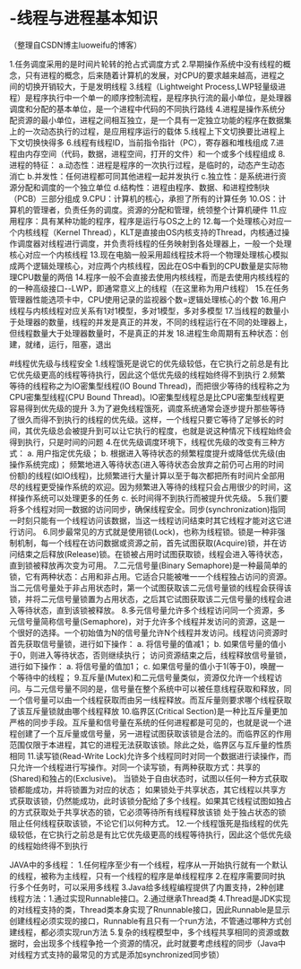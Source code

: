 # -线程与进程基本知识
（整理自CSDN博主luoweifu的博客）

1.任务调度采用的是时间片轮转的抢占式调度方式
2.早期操作系统中没有线程的概念，只有进程的概念，后来随着计算机的发展，对CPU的要求越来越高，进程之间的切换开销较大，于是发明线程
3.线程（Lightweight Process,LWP轻量级进程）是程序执行中一个单一的顺序控制流程，是程序执行流的最小单位，是处理器调度和分配的基本单位，是一个进程中代码的不同执行路线
4.进程是操作系统分配资源的最小单位，进程之间相互独立，是一个具有一定独立功能的程序在数据集上的一次动态执行的过程，是应用程序运行的载体
5.线程上下文切换要比进程上下文切换快得多
6.线程有线程ID，当前指令指针（PC），寄存器和堆栈组成
7.进程由内存空间（代码，数据，进程空间，打开的文件）和一个或多个线程组成
8.进程的特征：
a.动态性：进程是程序的一次执行过程，是临时的，动态产生动态消亡
b.并发性：任何进程都可同其他进程一起并发执行
c.独立性：是系统进行资源分配和调度的一个独立单位
d.结构性：进程由程序、数据、和进程控制块（PCB）三部分组成
9.CPU：计算机的核心，承担了所有的计算任务
10.OS：计算机的管理者，负责任务的调度。资源的分配和管理，统领整个计算机硬件
11.应用程序：具有某种功能的程序，程序是运行与OS之上的
12.每一个处理核心对应一个内核线程（Kernel Thread），KLT是直接由OS内核支持的Thread，内核通过操作调度器对线程进行调度，并负责将线程的任务映射到各处理器上，一般一个处理核心对应一个内核线程
13.现在电脑一般采用超线程技术将一个物理处理核心模拟成两个逻辑处理核心，对应两个内核线程，因此在OS中看到的CPU数量是实际物理CPU数量的两倍
14.程序一般不会直接去使用内核线程，而是去使用内核线程的的一种高级接口--LWP，即通常意义上的线程（在这里称为用户线程）
15.在任务管理器性能选项卡中，CPU使用记录的监视器个数=逻辑处理核心的个数
16.用户线程与内核线程对应关系有1对1模型，多对1模型，多对多模型
17.当线程的数量小于处理器的数量，线程的并发是真正的并发，不同的线程运行在不同的处理器上，但线程数量大于处理器数量时，不是真正的并发
18.进程生命周期有五种状态：创建，就绪，运行，阻塞，退出

#线程优先级与线程安全
1.线程饿死是说它的优先级较低，在它执行之前总是有比它优先级更高的线程等待执行，因此这个低优先级的线程始终得不到执行
2.频繁等待的线程称之为IO密集型线程(IO Bound Thread)，而把很少等待的线程称之为CPU密集型线程(CPU Bound Thread)。IO密集型线程总是比CPU密集型线程更容易得到优先级的提升
3.为了避免线程饿死，调度系统通常会逐步提升那些等待了很久而得不到执行的线程的优先级。这样，一个线程只要它等待了足够长的时间，其优先级总会被提升到可以让它执行的程度，也就是说这种情况下线程始终会得到执行，只是时间的问题
4.在优先级调度环境下，线程优先级的改变有三种方式： 
a. 用户指定优先级； 
b. 根据进入等待状态的频繁程度提升或降低优先级(由操作系统完成)； 频繁地进入等待状态(进入等待状态会放弃之前仍可占用的时间份额)的线程(如IO线程)，比频繁进行大量计算以至于每次都把所有时间片全部用尽的线程更受操作系统的欢迎。因为频繁进入等待的线程只会占用很少的时间，这样操作系统可以处理更多的任务
c. 长时间得不到执行而被提升优先级。
5.我们要将多个线程对同一数据的访问同步，确保线程安全。同步(synchronization)指同一时刻只能有一个线程访问该数据，当这一线程访问结束时其它线程才能对这它进行访问。
6.同步最常见的方式就是使用锁(Lock)，也称为线程锁。锁是一种非强制机制，每一个线程在访问数据或资源之前，首先试图获取(Acquire)锁，并在访问结束之后释放(Release)锁。在锁被占用时试图获取锁，线程会进入等待状态，直到锁被释放再次变为可用。
7.二元信号量(Binary Semaphore)是一种最简单的锁，它有两种状态：占用和非占用。它适合只能被唯一一个线程独占访问的资源。当二元信号量处于非占用状态时，第一个试图获取该二元信号量锁的线程会获得该锁，并将二元信号量锁置为占用状态，之后其它试图获取该二元信号量的线程会进入等待状态，直到该锁被释放。
8.多元信号量允许多个线程访问同一个资源，多元信号量简称信号量(Semaphore)，对于允许多个线程并发访问的资源，这是一个很好的选择。一个初始值为N的信号量允许N个线程并发访问。线程访问资源时首先获取信号量锁，进行如下操作： 
a. 将信号量的值减1； 
b. 如果信号量的值小于0，则进入等待状态，否则继续执行； 
访问资源结束之后，线程释放信号量锁，进行如下操作： 
a. 将信号量的值加1； 
c. 如果信号量的值小于1(等于0)，唤醒一个等待中的线程；
9.互斥量(Mutex)和二元信号量类似，资源仅允许一个线程访问。与二元信号量不同的是，信号量在整个系统中可以被任意线程获取和释放，同一个信号量可以由一个线程获取而由另一线程释放。而互斥量则要求哪个线程获取了该互斥量锁就由哪个线程释放
10.临界区(Critical Section)是一种比互斥量更加严格的同步手段。互斥量和信号量在系统的任何进程都是可见的，也就是说一个进程创建了一个互斥量或信号量，另一进程试图获取该锁是合法的。而临界区的作用范围仅限于本进程，其它的进程无法获取该锁。除此之处，临界区与互斥量的性质相同
11.读写锁(Read-Write Lock)允许多个线程同时对同一个数据进行读操作，而只允许一个线程进行写操作。对同一个读写锁，有两种获取方式：共享的(Shared)和独占的(Exclusive)。
当锁处于自由状态时，试图以任何一种方式获取锁都能成功，并将锁置为对应的状态；
如果锁处于共享状态，其它线程以共享方式获取该锁，仍然能成功，此时该锁分配给了多个线程。如果其它线程试图如独占的方式获取处于共享状态的锁，它必须等待所有线程释放该锁
处于独占状态的锁阻止任何线程获取该锁，不论它们以何种方式。
12.一个线程饿死是指线程的优先级较低，在它执行之前总是有比它优先级更高的线程等待执行，因此这个低优先级的线程始终得不到执行

JAVA中的多线程：
1.任何程序至少有一个线程，程序从一开始执行就有一个默认的线程，被称为主线程，只有一个线程的程序是单线程程序
2.在程序需要同时执行多个任务时，可以采用多线程
3.Java给多线程编程提供了内置支持，2种创建线程方法：1.通过实现Runnable接口。2.通过继承Thread类
4.Thread是JDK实现的对线程支持的类，Thread类本身实现了Rnunnable接口，因此Runnable是显示创建线程必须实现的接口，Runnable有且只有一个run方法，不管通过哪种方式创建线程，都必须实现run方法
5.复杂的线程模型中，多个线程共享相同的资源或数据时，会出现多个线程争抢一个资源的情况，此时就要考虑线程的同步（Java中对线程方式支持的最常见的方式是添加synchronized同步锁）
